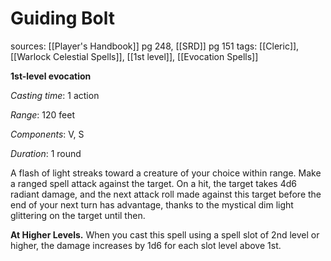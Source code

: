 # Guiding Bolt
sources: [[Player's Handbook]] pg 248, [[SRD]] pg 151
tags: [[Cleric]], [[Warlock Celestial Spells]], [[1st level]], [[Evocation Spells]]

**1st-level evocation**

*Casting time*: 1 action

*Range*: 120 feet

*Components*: V, S

*Duration*: 1 round

A flash of light streaks toward a creature of your choice within range. Make a ranged spell attack against the target. On a hit, the target takes 4d6 radiant damage, and the next attack roll made against this target before the end of your next turn has advantage, thanks to the mystical dim light glittering on the target until then. 

**At Higher Levels.** When you cast this spell using a spell slot of 2nd level or higher, the damage increases by 1d6 for each slot level above 1st.
